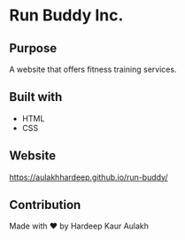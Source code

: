 # Run Buddy Inc.

## Purpose
A website that offers fitness training services.

## Built with
* HTML
* CSS

## Website
https://aulakhhardeep.github.io/run-buddy/

## Contribution
Made with ❤️ by Hardeep Kaur Aulakh

